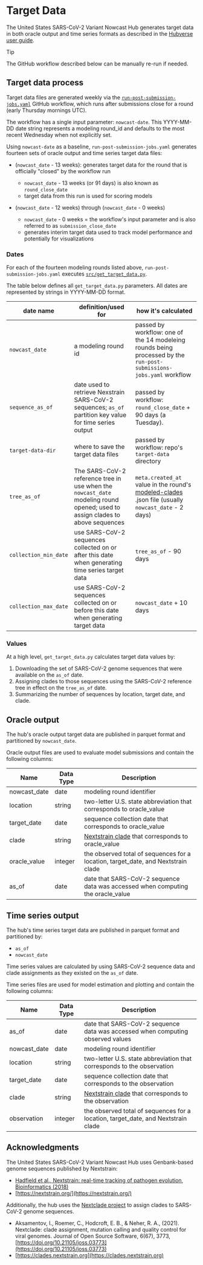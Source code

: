 # Target Data

The United States SARS-CoV-2 Variant Nowcast Hub generates target data in both oracle output and time series formats
as described in the [Hubverse user guide](https://hubverse.io/en/latest/user-guide/target-data.html).

> [!TIP]
> The GitHub workflow described below can be manually re-run if needed.

## Target data process

Target data files are generated weekly via the
[`run-post-submission-jobs.yaml`](https://github.com/reichlab/variant-nowcast-hub/blob/main/.github/workflows/run-post-submission-jobs.yaml)
GitHub workflow, which runs after submissions close for a round (early Thursday mornings UTC).

The workflow has a single input parameter: `nowcast-date`. This YYYY-MM-DD date string represents a modeling
round_id and defaults to the most recent Wednesday when not explicitly set.

Using `nowcast-date` as a baseline, `run-post-submission-jobs.yaml` generates fourteen sets of oracle output and
time series target data files:

- (`nowcast_date` - 13 weeks): generates target data for the round that
  is officially "closed" by the workflow run

    - `nowcast_date` - 13 weeks (or 91 days) is also known as `round_close_date`
    - target data from this run is used for scoring models

- (`nowcast_date` - 12 weeks) through (`nowcast_date` - 0 weeks)

    - `nowcast_date` - 0 weeks = the workflow's input parameter and is also
      referred to as `submission_close_date`
    - generates interim target data used to track model performance and
      potentially for visualizations

### Dates

For each of the fourteen modeling rounds listed above, `run-post-submission-jobs.yaml` executes
[`src/get_target_data.py`](https://github.com/reichlab/variant-nowcast-hub/blob/main/src/get_target_data.py).

The table below defines all `get_target_data.py` parameters. All dates are represented by strings in YYYY-MM-DD format.

| date name | definition/used for | how it's calculated |
|------------|-----------|------------------------------------|
| `nowcast_date` | a modeling round id | passed by workflow: one of the 14 modeleing rounds being processed by the `run-post-submissions-jobs.yaml` workflow |
| `sequence_as_of` | date used to retrieve Nexstrain SARS-CoV-2 sequences; `as_of` partition key value for time series output | passed by workflow: `round_close_date` + 90 days (a Tuesday). |
| `target-data-dir` | where to save the target data files | passed by workflow: repo's `target-data` directory |
| `tree_as_of` | The SARS-CoV-2 reference tree in use when the `nowcast_date` modeling round opened; used to assign clades to above sequences | `meta.created_at` value in the round's [modeled-clades](https://github.com/reichlab/variant-nowcast-hub/tree/main/auxiliary-data/modeled-clades) .json file (usually `nowcast_date` - 2 days) |
| `collection_min_date` | use SARS-CoV-2 sequences collected on or after this date when generating time series target data | `tree_as_of` - 90 days |
| `collection_max_date` | use SARS-CoV-2 sequences collected on or before this date when generating target data | `nowcast_date` + 10 days |

### Values

At a high level, `get_target_data.py` calculates target data values by:

1. Downloading the set of SARS-CoV-2 genome sequences that were available on the `as_of` date.
2. Assigning clades to those sequences using the SARS-CoV-2 reference tree in effect on the `tree_as_of` date.
3. Summarizing the number of sequences by location, target date, and clade.

## Oracle output

The hub's oracle output target data are published in parquet format and partitioned by `nowcast_date`.

Oracle output files are used to evaluate model submissions and contain the following columns:

| Name | Data Type | Description |
|------------|-----------|------------------------------------|
| nowcast_date | date | modeling round identifier |
| location | string | two-letter U.S. state abbreviation that corresponds to oracle_value |
| target_date | date | sequence collection date that corresponds to oracle_value |
| clade | string | [Nextstrain clade](https://nextstrain.org/blog/2021-01-06-updated-SARS-CoV-2-clade-naming) that corresponds to oracle_value |
| oracle_value | integer | the observed total of sequences for a location, target_date, and Nextstrain clade |
| as_of | date | date that SARS-CoV-2 sequence data was accessed when computing the oracle_value |

## Time series output

The hub's time series target data are published in parquet format and partitioned by:

- `as_of`
- `nowcast_date`

Time series values are calculated by using SARS-CoV-2 sequence data and clade assignments as they existed on
the `as_of` date.

Time series files are used for model estimation and plotting and contain the following columns:

| Name | Data Type | Description |
|------------|-----------|------------------------------------|
| as_of | date | date that SARS-CoV-2 sequence data was accessed when computing observed values |
| nowcast_date | date | modeling round identifier |
| location | string | two-letter U.S. state abbreviation that corresponds to the observation |
| target_date | date | sequence collection date that corresponds to the observation |
| clade | string | [Nextstrain clade](https://nextstrain.org/blog/2021-01-06-updated-SARS-CoV-2-clade-naming) that corresponds to the observation |
| observation | integer | the observed total of sequences for a location, target_date, and Nextstrain clade |

## Acknowledgments

The United States SARS-CoV-2 Variant Nowcast Hub uses Genbank-based genome sequences
published by Nextstrain:

- [Hadfield et al., Nextstrain: real-time tracking of pathogen evolution, Bioinformatics (2018)](https://academic.oup.com/bioinformatics/article/34/23/4121/5001388?login=false)
- [https://nextstrain.org/](https://nextstrain.org/)

Additionally, the hub uses the
[Nextclade project](https://docs.nextstrain.org/projects/nextclade/en/stable/)
to assign clades to SARS-CoV-2 genome sequences.

- Aksamentov, I., Roemer, C., Hodcroft, E. B., & Neher, R. A., (2021).
  Nextclade: clade assignment, mutation calling and quality control for viral genomes.
  Journal of Open Source Software, 6(67), 3773, [https://doi.org/10.21105/joss.03773](https://doi.org/10.21105/joss.03773)
- [https://clades.nextstrain.org](https://clades.nextstrain.org)
